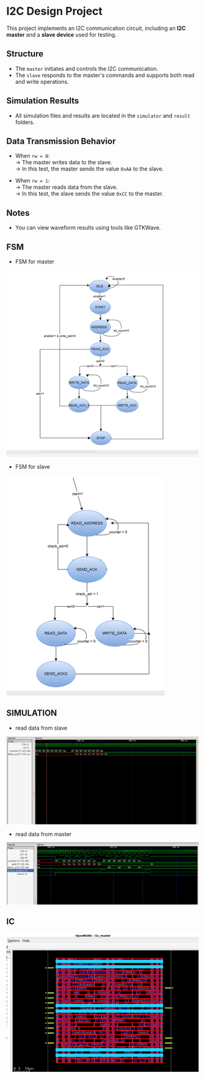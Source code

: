 # I2C Design Project

This project implements an I2C communication circuit, including an **I2C master** and a **slave device** used for testing.

## Structure

- The `master` initiates and controls the I2C communication.
- The `slave` responds to the master's commands and supports both read and write operations.

## Simulation Results

- All simulation files and results are located in the `simulator` and `result` folders.

## Data Transmission Behavior

- When `rw = 0`:  
  → The master writes data to the slave.  
  → In this test, the master sends the value `0xAA` to the slave.

- When `rw = 1`:  
  → The master reads data from the slave.  
  → In this test, the slave sends the value `0xCC` to the master.

## Notes
- You can view waveform results using tools like GTKWave.

## FSM
- FSM for master

![Alt text](FSM/master_i2c.PNG)


- FSM for slave

![Alt text](FSM/slave_i2c.PNG)
## SIMULATION
- read data from slave

![Alt text](simulator/simmulator_slave_to_master.PNG)


- read data from master

![Alt text](simulator/simpulator_master_to_slave.PNG)

## IC

![Alt text](result/result_i2c.PNG)

